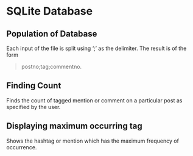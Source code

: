 # SQLite Database
## Population of Database
Each input of the file is split using ‘;’ as the delimiter. The result is of the form 
> postno;tag;commentno.
##  Finding Count
Finds the count of tagged mention or comment on a particular post as specified by the user.
## Displaying maximum occurring tag
Shows the hashtag or mention which has the maximum frequency of occurrence.